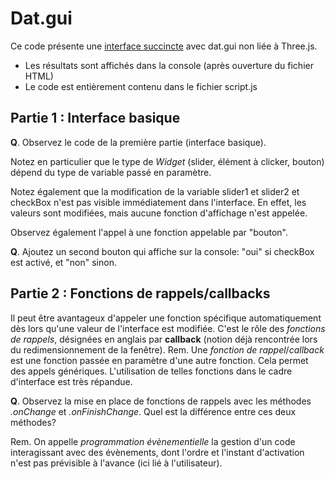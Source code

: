 # Dat.gui


Ce code présente une [interface succincte](https://htmlpreview.github.io/?https://github.com/drohmer/INF473F/blob/master/seance_02/02_ui/a_datgui_intro/src/index.html) avec dat.gui non liée à Three.js.

* Les résultats sont affichés dans la console (après ouverture du fichier HTML)
* Le code est entièrement contenu dans le fichier script.js

## Partie 1 : Interface basique

__Q__. Observez le code de la première partie (interface basique).

Notez en particulier que le type de _Widget_ (slider, élément à clicker, bouton) dépend du type de variable passé en paramètre.

Notez également que la modification de la variable slider1 et slider2 et checkBox n'est pas visible immédiatement dans l'interface. En effet, les valeurs sont modifiées, mais aucune fonction d'affichage n'est appelée.

Observez également l'appel à une fonction appelable par "bouton".

__Q__. Ajoutez un second bouton qui affiche sur la console: "oui" si checkBox est activé, et "non" sinon.

## Partie 2 : Fonctions de rappels/callbacks

Il peut être avantageux d'appeler une fonction spécifique automatiquement dès lors qu'une valeur de l'interface est modifiée. C'est le rôle des _fonctions de rappels_, désignées en anglais par __callback__ (notion déjà rencontrée lors du redimensionnement de la fenêtre).
Rem. Une _fonction de rappel_/_callback_ est une fonction passée en paramètre d'une autre fonction. Cela permet des appels génériques. L'utilisation de telles fonctions dans le cadre d'interface est très répandue.

__Q__. Observez la mise en place de fonctions de rappels avec les méthodes _.onChange_ et _.onFinishChange_. Quel est la différence entre ces deux méthodes?

Rem. On appelle _programmation évènementielle_ la gestion d'un code interagissant avec des évènements, dont l'ordre et l'instant d'activation n'est pas prévisible à l'avance (ici lié à l'utilisateur).
